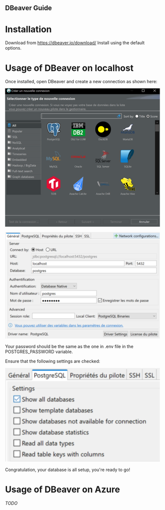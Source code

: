 ## DBeaver Guide

# Installation
Download from https://dbeaver.io/download/ Install using the default options.

# Usage of DBeaver on localhost
Once installed, open DBeaver and create a new connection as shown here:

![DBeaver-1.PNG](/./Worktool-Guide/DBeaver-1.png)

![DBeaver-2.PNG](/./Worktool-Guide/DBeaver-2.png)

Your password should be the same as the one in .env file in the
POSTGRES_PASSWORD variable.

Ensure that the following settings are checked:

![DBeaver-3.PNG](/./Worktool-Guide/DBeaver-3.png)

Congratulation, your database is all setup, you're ready to go!

# Usage of DBeaver on Azure
*TODO*

